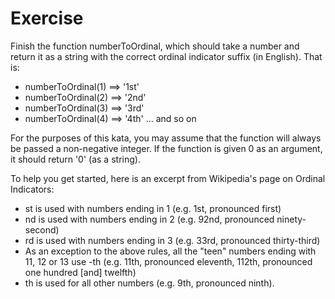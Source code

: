 # Exercise

Finish the function numberToOrdinal, which should take a number and return it as a string with the correct ordinal indicator suffix (in English). That is:

- numberToOrdinal(1) ==> '1st'
- numberToOrdinal(2) ==> '2nd'
- numberToOrdinal(3) ==> '3rd'
- numberToOrdinal(4) ==> '4th' ... and so on

For the purposes of this kata, you may assume that the function will always be passed a non-negative integer. If the function is given 0 as an argument, it should return '0' (as a string).

To help you get started, here is an excerpt from Wikipedia's page on Ordinal Indicators:

- st is used with numbers ending in 1 (e.g. 1st, pronounced first)
- nd is used with numbers ending in 2 (e.g. 92nd, pronounced ninety-second)
- rd is used with numbers ending in 3 (e.g. 33rd, pronounced thirty-third)
- As an exception to the above rules, all the "teen" numbers ending with 11, 12 or 13 use -th (e.g. 11th, pronounced eleventh, 112th, pronounced one hundred [and] twelfth)
- th is used for all other numbers (e.g. 9th, pronounced ninth).